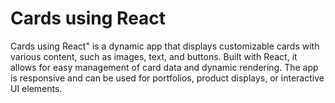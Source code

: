 # Cards using React
 Cards using React" is a dynamic app that displays customizable cards with various content, such as images, text, and buttons. Built with React, it allows for easy management of card data and dynamic rendering. The app is responsive and can be used for portfolios, product displays, or interactive UI elements.
